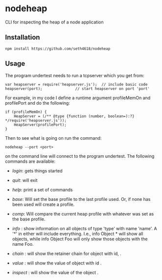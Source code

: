 nodeheap
========

CLI for inspecting the heap of a node application

## Installation

    npm install https://github.com/seth4618/nodeheap

## Usage

The program undertest needs to run a tcpserver which you get from:

    var heapserver = require('heapserver.js');	// include basic code
    heapserver(port);				// start heapserver on port 'port'

For example, in my code I define a runtime argument profileMemOn and profilePort and do the following:

    if (profileMemOn) {
        HeapServer = (/** @type {function (number, boolean=):?} */require('heapserver.js'));
        HeapServer(profilePort);
    }

Then to see what is going on run the command: 

    nodeheap --port <port>

on the command line will connect to the program undertest.  The following commands are available:

- *login*: gets things started
- *quit*:  will exit
- *help*:  print a set of commands

- *base*:  Will set the base profile to the last profile used. Or, if none has been used will create a profile.
- *comp*:  Will compare the current heap profile with whatever was set as the base profile.
- *info* <type> <name>: show information on all objects of type 'type'
   	  with name 'name'.  A '*' in either will include everything.
   	  I.e., info Object * will show all objects, while info Object
   	  Foo will only show those objects with the name Foo.
- *chain* <id>: will show the retainer chain for object with id, <id>.
- *value* <id>: will show the value of object with id <id>.
- *inspect* <id> <path>: will show the value of the object <id>.<path>
